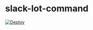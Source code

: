 # slack-lot-command
[![Deploy](https://www.herokucdn.com/deploy/button.svg)](https://heroku.com/deploy)
